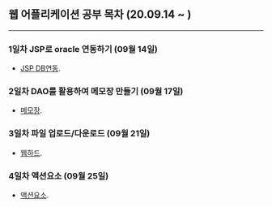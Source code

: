 ## 웹 어플리케이션 공부 목차 (20.09.14 ~ )
---
### 1일차 JSP로 oracle 연동하기 (09월 14일)
* [JSP DB연동](https://github.com/Muhkeun/muhkeun.github.io-jsp/tree/master/dbconnection0914).  

### 2일차 DAO를 활용하여 메모장 만들기 (09월 17일)
* [메모장](https://github.com/Muhkeun/muhkeun.github.io-jsp/tree/master/examBoard0917).  

### 3일차 파일 업로드/다운로드 (09월 21일)
* [웹하드](https://github.com/Muhkeun/muhkeun.github.io-jsp/tree/master/webHard0921).  

### 4일차 액션요소 (09월 25일)
* [액션요소](https://github.com/Muhkeun/muhkeun.github.io-jsp/tree/master/JSP_Action0924).  

